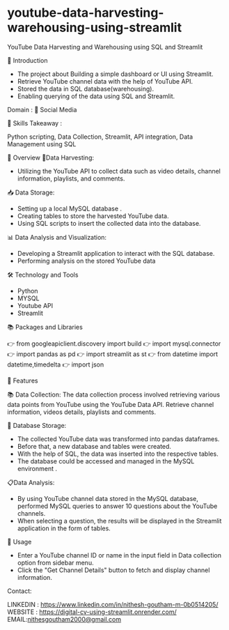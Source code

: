 # youtube-data-harvesting-warehousing-using-streamlit
YouTube Data Harvesting and Warehousing using SQL and Streamlit

📘 Introduction

- The project about Building a simple dashboard or UI using Streamlit.
- Retrieve YouTube channel data with the help of YouTube API.
- Stored the data in SQL database(warehousing).
- Enabling querying of the data using SQL and Streamlit.

Domain : 📱 Social Media

🎨 Skills Takeaway :

Python scripting, Data Collection, Streamlit, API integration, Data Management using SQL

📘 Overview
🌾Data Harvesting:
- Utilizing the YouTube API to collect data such as video details, channel information, playlists, and comments.

📥 Data Storage:
- Setting up a local MySQL database .
- Creating tables to store the harvested YouTube data.
- Using SQL scripts to insert the collected data into the database.

📊 Data Analysis and Visualization:
- Developing a Streamlit application to interact with the SQL database.
- Performing analysis on the stored YouTube data

🛠 Technology and Tools
- Python 
- MYSQL
- Youtube API
- Streamlit

📚 Packages and Libraries

👉 from googleapiclient.discovery import build
👉 import mysql.connector
👉 import pandas as pd
👉 import streamlit as st
👉 from datetime import datetime,timedelta
👉 import json


📘 Features

📚 Data Collection:
The data collection process involved retrieving various data points from YouTube using the YouTube Data API. Retrieve channel information, videos details, playlists and comments.

💾 Database Storage:
- The collected YouTube data was transformed into pandas dataframes. 
- Before that, a new database and tables were created.
- With the help of SQL, the data was inserted into the respective tables.
- The database could be accessed and managed in the MySQL environment .

📋Data Analysis:
 - By using YouTube channel data stored in the MySQL database, performed MySQL queries to answer 10 questions about the YouTube channels.
 - When selecting a question, the results will be displayed in the Streamlit application in the form of tables.


📘 Usage

- Enter a YouTube channel ID or name in the input field in Data collection option from sidebar menu.
- Click the "Get Channel Details" button to fetch and display channel information.


Contact:


LINKEDIN : https://www.linkedin.com/in/nithesh-goutham-m-0b0514205/        
WEBSITE : https://digital-cv-using-streamlit.onrender.com/               
EMAIL:nithesgoutham2000@gmail.com
